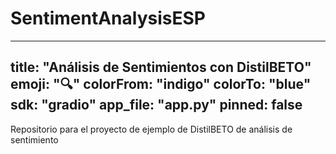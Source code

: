 # SentimentAnalysisESP
---
title: "Análisis de Sentimientos con DistilBETO"
emoji: "🔍"
colorFrom: "indigo"
colorTo: "blue"
sdk: "gradio"
app_file: "app.py"
pinned: false
---
Repositorio para el proyecto de ejemplo de DistilBETO de análisis de sentimiento


